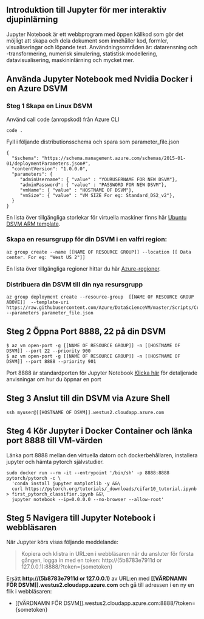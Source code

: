 ## <a name="introduction-to-jupyter-for-more-interactive-deep-learning"></a>Introduktion till Jupyter för mer interaktiv djupinlärning 

Jupyter Notebook är ett webbprogram med öppen källkod som gör det möjligt att skapa och dela dokument som innehåller kod, formler, visualiseringar och löpande text. Användningsområden är: datarensning och -transformering, numerisk simulering, statistisk modellering, datavisualisering, maskininlärning och mycket mer.

## <a name="serving-jupyter-notebooks-with-nvidia-docker-on-an-azure-dsvm"></a>Använda Jupyter Notebook med Nvidia Docker i en Azure DSVM

### <a name="step-1-create-a-linux-dsvm"></a>Steg 1 Skapa en Linux DSVM

Använd call code (anropskod) från Azure CLI

```
code .
```

Fyll i följande distributionsschema och spara som parameter_file.json

``` 
{ 
  "$schema": "https://schema.management.azure.com/schemas/2015-01-01/deploymentParameters.json#",
  "contentVersion": "1.0.0.0",
  "parameters": {
     "adminUsername": { "value" : "YOURUSERNAME FOR NEW DSVM"},
     "adminPassword": { "value" : "PASSWORD FOR NEW DSVM"},
     "vmName": { "value" : "HOSTNAME OF DSVM"},
     "vmSize": { "value" : "VM SIZE For eg: Standard_DS2_v2"},
  }
}
```

En lista över tillgängliga storlekar för virtuella maskiner finns här [Ubuntu DSVM ARM template](https://azure.microsoft.com/en-us/global-infrastructure/services/?WT.mc_id=blog-learning-abornst).


### <a name="create-a-resource-group-for-your-dsvm-in-a-region-of-your-choice"></a>Skapa en resursgrupp för din DSVM i en valfri region:
```
az group create --name [[NAME OF RESOURCE GROUP]] --location [[ Data center. For eg: "West US 2"]]
```

En lista över tillgängliga regioner hittar du här [Azure-regioner](https://github.com/Azure/DataScienceVM/blob/master/Scripts/CreateDSVM/Ubuntu/azuredeploy.json).

### <a name="deploy-your-dsvm-to-your-new-resource-group"></a>Distribuera din DSVM till din nya resursgrupp

```
az group deployment create --resource-group  [[NAME OF RESOURCE GROUP ABOVE]]  --template-uri https://raw.githubusercontent.com/Azure/DataScienceVM/master/Scripts/CreateDSVM/Ubuntu/azuredeploy.json --parameters parameter_file.json
```

## <a name="step-2-open-the-port-8888-22-on-the-dsvm"></a>Steg 2 Öppna Port 8888, 22 på din DSVM 

```
$ az vm open-port -g [[NAME OF RESOURCE GROUP]] -n [[HOSTNAME OF DSVM]] --port 22 --priority 900
$ az vm open-port -g [[NAME OF RESOURCE GROUP]] -n [[HOSTNAME OF DSVM]] --port 8888 --priority 901
```

Port 8888 är standardporten för Jupyter Notebook [Klicka här](https://docs.microsoft.com/en-us/azure/virtual-machines/windows/nsg-quickstart-portal?WT.mc_id=blog-medium-abornst) för detaljerade anvisningar om hur du öppnar en port
 
## <a name="step-3-connect-to-the-dsvm-with-the-azure-shell"></a>Steg 3 Anslut till din DSVM via Azure Shell 
 
``` 
ssh myuser@[[HOSTNAME OF DSVM]].westus2.cloudapp.azure.com 
``` 

## <a name="step-4-run-jupyter-in-docker-container--link-8888-port-to-the-vm-host"></a>Steg 4 Kör Jupyter i Docker Container och länka port 8888 till VM-värden 

Länka port 8888 mellan den virtuella datorn och dockerbehållaren, installera jupyter och hämta pytorch självstudier.  

```  
sudo docker run --rm -it --entrypoint '/bin/sh' -p 8888:8888 pytorch/pytorch -c \
  'conda install jupyter matplotlib -y &&\
  curl https://pytorch.org/tutorials/_downloads/cifar10_tutorial.ipynb > first_pytorch_classifier.ipynb &&\
  jupyter notebook --ip=0.0.0.0 --no-browser --allow-root'
``` 

## <a name="step-5-navigate-to-the-jupyter-notebook-in-the-browser"></a>Steg 5 Navigera till Jupyter Notebook i webbläsaren 

När Jupyter körs visas följande meddelande: 

> Kopiera och klistra in URL:en i webbläsaren när du ansluter för första gången, logga in med en token: http://(5b8783e7911d or 127.0.0.1):8888/?token={sometoken}

Ersätt **http://(5b8783e7911d or 127.0.0.1)** av URL:en med **[[VÄRDNAMN FÖR DSVM]].westus2.cloudapp.azure.com** och gå till adressen i en ny en flik i webbläsaren:
- [[VÄRDNAMN FÖR DSVM]].westus2.cloudapp.azure.com:8888/?token={sometoken}
